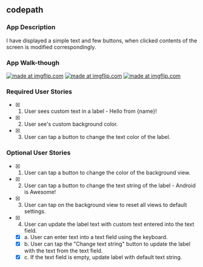 
## codepath

### App Description
 I have displayed a simple text and few buttons, when clicked contents of the screen is modified correspondingly.    

### App Walk-though




<a href="https://imgflip.com/gif/2hzgyz"><img src="https://i.imgflip.com/2hzgyz.gif" title="made at imgflip.com"/></a>
<a href="https://imgflip.com/gif/2hzgsk"><img src="https://i.imgflip.com/2hzgsk.gif" title="made at imgflip.com"/></a>
<a href="https://imgflip.com/gif/2hziye"><img src="https://i.imgflip.com/2hziye.gif" title="made at imgflip.com"/></a>



### Required User Stories
- [X] 1. User sees custom text in a label - Hello from {name}!
- [X] 2. User see's custom background color.
- [X] 3. User can tap a button to change the text color of the label.

### Optional User Stories
- [X] 1. User can tap a button to change the color of the background view.  
- [X] 2. User can tap a button to change the text string of the label - Android is Awesome!  
- [X] 3. User can tap on the background view to reset all views to default settings.  
- [X] 4. User can update the label text with custom text entered into the text field.  
   - [X] a. User can enter text into a text field using the keyboard.  
   - [X] b. User can tap the "Change text string" button to update the label with the text from the text field.  
   - [X] c. If the text field is empty, update label with default text string.
